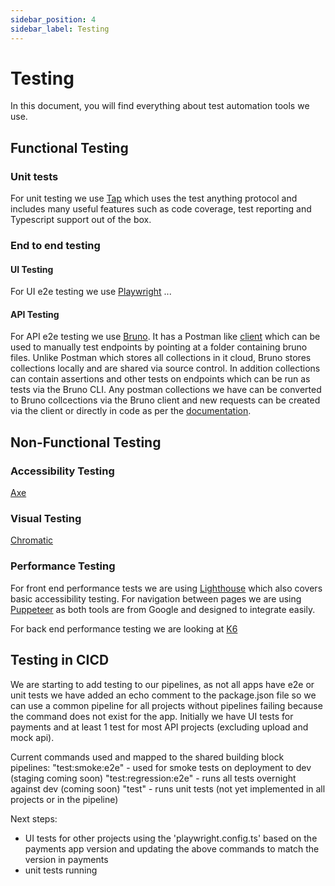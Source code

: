 ```yaml
---
sidebar_position: 4
sidebar_label: Testing
---
```


# Testing

In this document, you will find everything about test automation tools we use.

## Functional Testing

### Unit tests

For unit testing we use [Tap](https://node-tap.org/) which uses the test anything protocol and includes many useful features such as code coverage, test reporting and Typescript support out of the box.

### End to end testing

#### UI Testing

For UI e2e testing we use [Playwright](https://playwright.dev/) ...

#### API Testing

For API e2e testing we use [Bruno](https://www.usebruno.com/). It has a Postman like [client](https://www.usebruno.com/downloads) which can be used to manually test endpoints by pointing at a folder containing bruno files. Unlike Postman which stores all collections in it cloud, Bruno stores collections locally and are shared via source control. In addition collections can contain assertions and other tests on endpoints which can be run as tests via the Bruno CLI. Any postman collections we have can be converted to Bruno collcections via the Bruno client and new requests can be created via the client or directly in code as per the [documentation](https://docs.usebruno.com/).

## Non-Functional Testing

### Accessibility Testing

[Axe](https://www.deque.com/axe/)

### Visual Testing

[Chromatic](https://www.chromatic.com/) 

### Performance Testing

For front end performance tests we are using [Lighthouse](https://developer.chrome.com/docs/lighthouse/overview) which also covers basic accessibility testing. For navigation between pages we are using [Puppeteer](https://pptr.dev/) as both tools are from Google and designed to integrate easily.

For back end performance testing we are looking at [K6](https://k6.io/)

## Testing in CICD

We are starting to add testing to our pipelines, as not all apps have e2e or unit tests we have added an echo comment to the package.json file so we can use a common pipeline for all projects without pipelines failing because the command does not exist for the app. Initially we have UI tests for payments and at least 1 test for most API projects (excluding upload and mock api).

Current commands used and mapped to the shared building block pipelines:
"test:smoke:e2e" - used for smoke tests on deployment to dev (staging coming soon) 
"test:regression:e2e" - runs all tests overnight against dev (coming soon)
"test" - runs unit tests (not yet implemented in all projects or in the pipeline)

Next steps:
- UI tests for other projects using the 'playwright.config.ts' based on the payments app version and updating the above commands to match the version in payments
- unit tests running